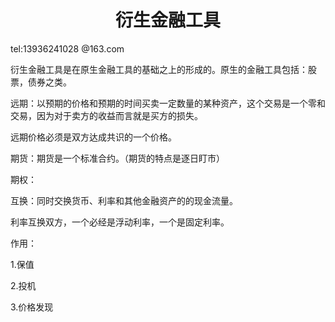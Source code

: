 <h1 align = "center">衍生金融工具
  
</h1>

tel:13936241028 @163.com

衍生金融工具是在原生金融工具的基础之上的形成的。原生的金融工具包括：股票，债券之类。



远期：以预期的价格和预期的时间买卖一定数量的某种资产，这个交易是一个零和交易，因为对于卖方的收益而言就是买方的损失。

远期价格必须是双方达成共识的一个价格。

期货：期货是一个标准合约。（期货的特点是逐日盯市）

期权：

互换：同时交换货币、利率和其他金融资产的的现金流量。

利率互换双方，一个必经是浮动利率，一个是固定利率。



作用：

1.保值

2.投机

3.价格发现

